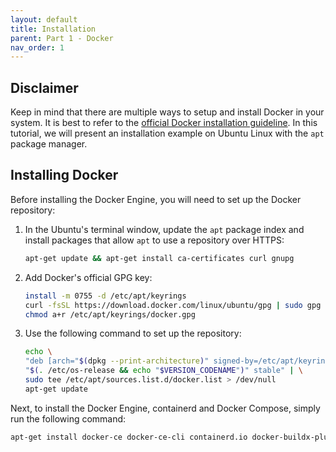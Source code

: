 ```yaml
---
layout: default
title: Installation
parent: Part 1 - Docker
nav_order: 1
---
```


## Disclaimer

Keep in mind that there are multiple ways to setup and install Docker in your system. It is best to refer to the [official Docker installation guideline](https://docs.docker.com/engine/install/). In this tutorial, we will present an installation example on Ubuntu Linux with the `apt` package manager.  

## Installing Docker

Before installing the Docker Engine, you will need to set up the Docker repository:  

1. In the Ubuntu's terminal window, update the `apt` package index and install packages that allow `apt` to use a repository over HTTPS:  

    ```bash
    apt-get update && apt-get install ca-certificates curl gnupg
    ```

2. Add Docker's official GPG key:  

    ```bash
    install -m 0755 -d /etc/apt/keyrings
    curl -fsSL https://download.docker.com/linux/ubuntu/gpg | sudo gpg --dearmor -o /etc/apt/keyrings/docker.gpg
    chmod a+r /etc/apt/keyrings/docker.gpg
    ```

3. Use the following command to set up the repository:  

    ```bash
    echo \
    "deb [arch="$(dpkg --print-architecture)" signed-by=/etc/apt/keyrings/docker.gpg] https://download.docker.com/linux/ubuntu \
    "$(. /etc/os-release && echo "$VERSION_CODENAME")" stable" | \
    sudo tee /etc/apt/sources.list.d/docker.list > /dev/null
    apt-get update
    ```

Next, to install the Docker Engine, containerd and Docker Compose, simply run the following command:  

```bash
apt-get install docker-ce docker-ce-cli containerd.io docker-buildx-plugin docker-compose-plugin
```
